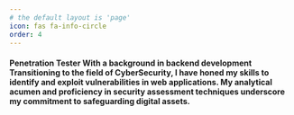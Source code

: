 ```yaml
---
# the default layout is 'page'
icon: fas fa-info-circle
order: 4
---
```


#### Penetration Tester With a background in backend development Transitioning to the field of CyberSecurity, I have honed my skills to identify and exploit vulnerabilities in web applications. My analytical acumen and proficiency in security assessment techniques underscore my commitment to safeguarding digital assets.
